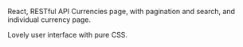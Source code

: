  React, RESTful API 
 Currencies page, with pagination and search, and individual currency page.
 
 Lovely user interface with pure CSS.

